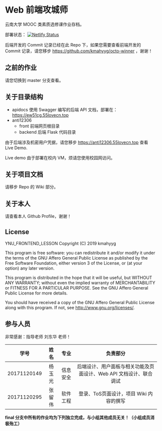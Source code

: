 # Web 前端攻城师

云南大学 MOOC 类素质选修课作业存档。

部署状态：  [![Netlify Status](https://api.netlify.com/api/v1/badges/46b13e7a-0766-4314-ab6b-d78888cfdf3a/deploy-status)](https://app.netlify.com/sites/gifted-keller-4f0b17/deploys)

后端开发的 Commit 记录已经在此 Repo 下，如果您需要查看前端开发的 Commit 记录，请您移步 https://github.com/kmahyyg/octo-winner ，谢谢！

## 之前的作业

请您切换到 master 分支查看。

## 关于目录结构

- apidocs  使用 Swagger 编写的后端 API 文档，部署在：https://ew51cg.55lovecn.top
- anti12306
  - front  前端网页根目录
  - backend  后端 Flask 代码目录
  

由于后端涉及机密用户凭据，请您移步 https://anti12306.55lovecn.top 查看 Live Demo.

Live demo 由于部署在校内 VM，烦请您使用校园网访问。

## 关于项目文档

请移步 Repo 的 Wiki 部分。

## 关于本人

请查看本人 Github Profile，谢谢！

## License

 YNU_FRONTEND_LESSON
 Copyright (C) 2019  kmahyyg

 This program is free software: you can redistribute it and/or modify
 it under the terms of the GNU Affero General Public License as published by
 the Free Software Foundation, either version 3 of the License, or
 (at your option) any later version.

 This program is distributed in the hope that it will be useful,
 but WITHOUT ANY WARRANTY; without even the implied warranty of
 MERCHANTABILITY or FITNESS FOR A PARTICULAR PURPOSE.  See the
 GNU Affero General Public License for more details.

 You should have received a copy of the GNU Affero General Public License
 along with this program.  If not, see <http://www.gnu.org/licenses/>.

## 参与人员

非常感谢：指导老师 刘东华 老师！

|学号|姓名|专业|负责部分|
|:----:|:----:|:----:|:----:|
|20171120149|杨玉光|信息安全|后端设计、用户面板与相关功能及页面设计、Web API 文档设计、联合调试|
|20171120295|张留伟|软件工程|登录、ToS页面设计，项目 Wiki 内容的撰写|

**final 分支中所有的作业均为下列独立完成，与小组其他成员无关！（小组成员消极殆工）**
